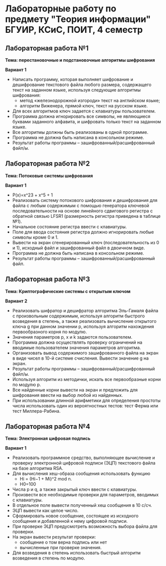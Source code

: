 # Лабораторные работу по предмету "Теория информации" БГУИР, КСиС, ПОИТ, 4 семестр 

## Лабораторная работа №1 
__Тема: перестановочные и подстановочные алгоритмы шифрования__

__Вариант 1__
- Написать программу, которая выполняет шифрование и дешифрование текстового файла любого размера, содержащего текст на заданном языке, используя следующие алгоритмы шифрования:
  - метод «железнодорожной изгороди»  текст на английском языке;
  - алгоритм Виженера, прямой ключ, текст на русском языке.
- Для всех алгоритмов ключ задается с клавиатуры пользователем.
- Программа должна игнорировать все символы, не являющиеся буквами заданного алфавита, и шифровать только текст на заданном языке.
- Все алгоритмы должны быть реализованы в одной программе.
- Программа не должна быть написана в консольном режиме.
- Результат работы программы – зашифрованный/расшифрованный файл/ы.

## Лабораторная работа №2 
__Тема: Потоковые системы шифрования__

__Вариант 1__
- P(x)=x^23 + x^5 + 1
- Реализовать систему потокового шифрования и дешифрования для файла с любым содержимым с помощью генератора ключевой последовательности на основе линейного сдвигового регистра с обратной связью LFSR1 (размерность регистра приведена в таблице №1).
- Начальное состояние регистра ввести с клавиатуры.
- Поле для ввода состояния регистра должно игнорировать любые символы кроме 0 и 1.
- Вывести на экран сгенерированный ключ (последовательность из 0 и 1), исходный файл и зашифрованный файл в двоичном виде.
- Программа не должна быть написана в консольном режиме.
- Результат работы программы – зашифрованный/расшифрованный файл.

## Лабораторная работа №3
__Тема: Криптографические системы с открытым ключом__

__Вариант 2__
- Реализовать шифратор и дешифратор алгоритма Эль-Гамаля файла c произвольным содержимым, используя алгоритм быстрого возведения в степень, а также реализовать вычисление открытого ключа g при данном значении p, используя алгоритм нахождения первообразного корня по модулю.
- Значения параметров p, x и k задаются пользователем.
- Программа должна осуществлять проверку ограничений на вводимые пользователем значения параметров алгоритма.
- Организовать вывод содержимого зашифрованного файла на экран в виде чисел в 10-й системе счисления. Вывести значение g на экран.
- Результат работы программы – зашифрованный/расшифрованный файл/ы.
- Используя алгоритм из методички, искать все первообразные корни по модулю p.
- Все найденные корни вывести на экран и предложить для шифрования ввести на выбор любой из найденных.
- При использовании длинной арифметики для определения простоты числа использовать один из вероятностных тестов: тест Ферма или тест Миллера-Рабина.

## Лабораторная работа №4
__Тема: Электронная цифровая подпись__

__Вариант 1__  
- Реализовать программное средство, выполняющее вычисление и проверку электронной цифровой подписи (ЭЦП) текстового файла на базе алгоритма RSA.
- Для вычисления хеш-образа сообщения использовать функцию
  -  Hi = (Hi−1 + Mi)^2 mod n.
  -  Н0=100
-  Числа p и q, а также закрытый ключ ввести с клавиатуры.
-  Произвести все необходимые проверки для параметров, вводимых с клавиатуры.
-  В отдельное поле вывести полученный хеш сообщения в 10 с/cч.
-  ЭЦП вывести как целое число.
-  Сформировать новое сообщение, состоящее из исходного сообщения и добавленной к нему цифровой подписи.
-  При проверке ЭЦП предусмотреть возможность выбора файла для проверки.
-  На экран вывести результат проверки:
   - сообщение о том верна подпись или нет
   - вычисленные при проверке значения.
- Для возведения в степень использовать быстрый алгоритм возведения в степень по модулю.
